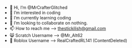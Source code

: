 - 👋 Hi, I’m @MrCrafterGlitched
- 👀 I’m interested in coding
- 🌱 I’m currently learning coding
- 💞️ I’m looking to collaborate on nothing.
- 📫 How to reach me --> thestickilish@gmail.com
- 😸 Scratch Username --> @Mr_Alt62
- 🎈 Roblox Username --> RealCraftedRL141 (ContentDeleted)
<!---
MrCrafterGlitched/MrCrafterGlitched is a ✨ special ✨ repository because its `README.md` (this file) appears on your GitHub profile.
You can click the Preview link to take a look at your changes.
--->
